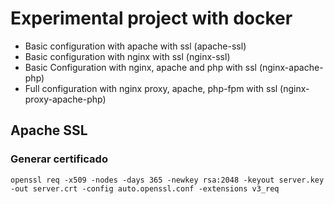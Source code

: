 # Experimental project with docker
- Basic configuration with apache with ssl (apache-ssl)
- Basic configuration with nginx with ssl (nginx-ssl)
- Basic Configuration with nginx, apache and php with ssl (nginx-apache-php)
- Full configuration with nginx proxy, apache, php-fpm with ssl (nginx-proxy-apache-php)

## Apache SSL
### Generar certificado
`openssl req -x509 -nodes -days 365 -newkey rsa:2048 -keyout server.key -out server.crt -config auto.openssl.conf -extensions v3_req`
